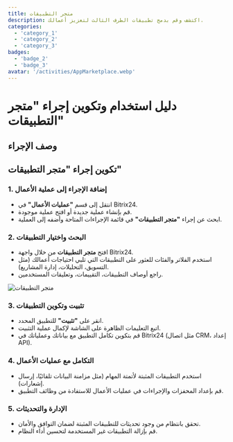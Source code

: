 ```yaml
---
title: متجر التطبيقات
description: اكتشف وقم بدمج تطبيقات الطرف الثالث لتعزيز أعمالك.
categories: 
  - 'category_1'
  - 'category_2'
  - 'category_3'
badges: 
  - 'badge_2'
  - 'badge_3'
avatar: '/activities/AppMarketplace.webp'
---
```

# دليل استخدام وتكوين إجراء "متجر التطبيقات"

## وصف الإجراء

## **تكوين إجراء "متجر التطبيقات"**

### 1. إضافة الإجراء إلى عملية الأعمال
- انتقل إلى قسم **"عمليات الأعمال"** في Bitrix24.
- قم بإنشاء عملية جديدة أو افتح عملية موجودة.
- ابحث عن إجراء **"متجر التطبيقات"** في قائمة الإجراءات المتاحة وأضفه إلى العملية.

### 2. البحث واختيار التطبيقات
- افتح **متجر التطبيقات** من خلال واجهة Bitrix24.
- استخدم الفلاتر والفئات للعثور على التطبيقات التي تلبي احتياجات أعمالك (مثل التسويق، التحليلات، إدارة المشاريع).
- راجع أوصاف التطبيقات، التقييمات، وتعليقات المستخدمين.

![متجر التطبيقات](/activities/AppMarketplace.webp)

### 3. تثبيت وتكوين التطبيقات
- انقر على **"تثبيت"** للتطبيق المحدد.
- اتبع التعليمات الظاهرة على الشاشة لإكمال عملية التثبيت.
- قم بتكوين تكامل التطبيق مع بياناتك وعملياتك في Bitrix24 (مثل اتصال CRM، إعداد API).

### 4. التكامل مع عمليات الأعمال
- استخدم التطبيقات المثبتة لأتمتة المهام (مثل مزامنة البيانات تلقائيًا، إرسال إشعارات).
- قم بإعداد المحفزات والإجراءات في عمليات الأعمال للاستفادة من وظائف التطبيق.

### 5. الإدارة والتحديثات
- تحقق بانتظام من وجود تحديثات للتطبيقات المثبتة لضمان التوافق والأمان.
- قم بإزالة التطبيقات غير المستخدمة لتحسين أداء النظام.